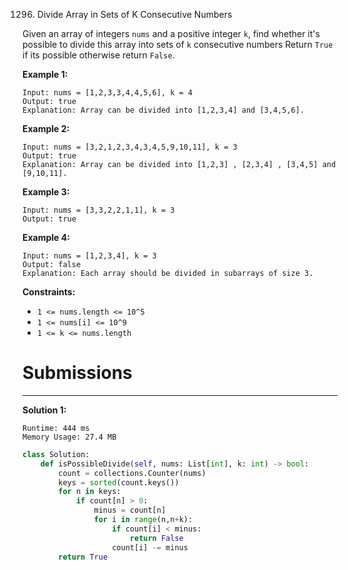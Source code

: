 1296. Divide Array in Sets of K Consecutive Numbers

Given an array of integers `nums` and a positive integer `k`, find whether it's possible to divide this array into sets of `k` consecutive numbers
Return `True` if its possible otherwise return `False`.

 

**Example 1:**
```
Input: nums = [1,2,3,3,4,4,5,6], k = 4
Output: true
Explanation: Array can be divided into [1,2,3,4] and [3,4,5,6].
```

**Example 2:**
```
Input: nums = [3,2,1,2,3,4,3,4,5,9,10,11], k = 3
Output: true
Explanation: Array can be divided into [1,2,3] , [2,3,4] , [3,4,5] and [9,10,11].
```

**Example 3:**
```
Input: nums = [3,3,2,2,1,1], k = 3
Output: true
```

**Example 4:**
```
Input: nums = [1,2,3,4], k = 3
Output: false
Explanation: Each array should be divided in subarrays of size 3.
```

**Constraints:**

* `1 <= nums.length <= 10^5`
* `1 <= nums[i] <= 10^9`
* `1 <= k <= nums.length`

# Submissions
---
**Solution 1:**
```
Runtime: 444 ms
Memory Usage: 27.4 MB
```
```python
class Solution:
    def isPossibleDivide(self, nums: List[int], k: int) -> bool:
        count = collections.Counter(nums)
        keys = sorted(count.keys())
        for n in keys:
            if count[n] > 0:
                minus = count[n]
                for i in range(n,n+k):
                    if count[i] < minus:
                        return False
                    count[i] -= minus
        return True
```